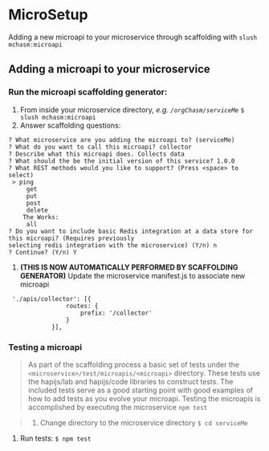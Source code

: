 MicroSetup
=============================================================================
Adding a new microapi to your microservice through scaffolding with `slush mchasm:microapi`

## Adding a microapi to your microservice 


### Run the microapi scaffolding generator:

1. From inside your microservice directory, _e.g. `/orgChasm/serviceMe`_
```$ slush mchasm:microapi```
1. Answer scaffolding questions:
```
? What microservice are you adding the microapi to? (serviceMe)
? What do you want to call this microapi? collector
? Describe what this microapi does. Collects data
? What should the be the initial version of this service? 1.0.0
? What REST methods would you like to support? (Press <space> to select)
 > ping
     get
     put
     post
     delete
    The Works:
     all
? Do you want to include basic Redis integration at a data store for this microapi? (Requires previously 
selecting redis integration with the microservice) (Y/n) n 
? Continue? (Y/n) Y
```
1. **(THIS IS NOW AUTOMATICALLY PERFORMED BY SCAFFOLDING GENERATOR)** 
Update the microservice manifest.js to associate new microapi
```            
 './apis/collector': [{
                routes: {
                    prefix: '/collector'
                }
            }],
 ``` 
 
### Testing a microapi 
>As part of the scaffolding process a basic set of tests under the `<microservice>/test/microapis/<microapi>` directory. 
These tests use the hapijs/lab and hapijs/code libraries to construct tests. The included tests serve as a good starting
 point with good examples of how to add tests as you evolve your microapi. Testing the microapis is accomplished by 
 executing the microservice `npm test`

>1. Change directory to the microservice directory
``` $ cd serviceMe ```
1. Run tests:
``` $ npm test ```

